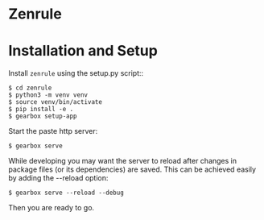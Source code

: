 # Zenrule

Installation and Setup
======================

Install ``zenrule`` using the setup.py script::

    $ cd zenrule
    $ python3 -m venv venv
    $ source venv/bin/activate
    $ pip install -e .
    $ gearbox setup-app

Start the paste http server:

    $ gearbox serve

While developing you may want the server to reload after changes in package files (or its dependencies) are saved. This can be achieved easily by adding the --reload option:

    $ gearbox serve --reload --debug

Then you are ready to go.
